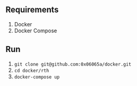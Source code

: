 ## Requirements

1. Docker
2. Docker Compose

## Run

1. `git clone git@github.com:0x06065a/docker.git`
2. `cd docker/rth`
3. `docker-compose up`
